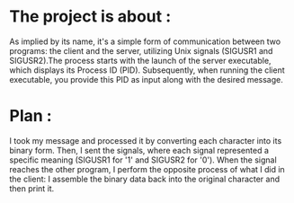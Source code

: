 # The project is about :
As implied by its name, it's a simple form of communication between two programs: the client and the server, utilizing Unix signals (SIGUSR1 and SIGUSR2).The process starts with the launch 
of the server executable, which displays its Process ID (PID). Subsequently, when running the client executable, you provide this PID as input along with the desired message.
# Plan :
I took my message and processed it by converting each character into its binary form. Then, I sent the signals, where each signal represented a specific meaning (SIGUSR1 for '1' and SIGUSR2 for '0'). When the signal reaches the other program, I perform the opposite process of what I did in the client: I assemble the binary data back into the original character and then print it.
